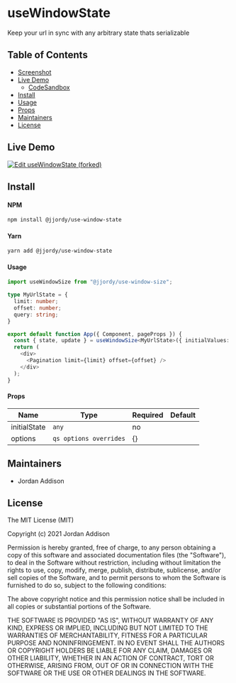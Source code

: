 # useWindowState

Keep your url in sync with any arbitrary state thats serializable

## Table of Contents

* [Screenshot](#Screenshot)
* [Live Demo](#live-demo)
  * [CodeSandbox](#codesandbox)
* [Install](#install)
* [Usage](#usage)
* [Props](#props)
* [Maintainers](#maintainers)
* [License](#license)

## Live Demo
[![Edit useWindowState (forked)](https://codesandbox.io/static/img/play-codesandbox.svg)](https://codesandbox.io/s/usewindowstate-7fkowk)


## Install

#### NPM

```bash
npm install @jjordy/use-window-state
```

#### Yarn

```bash
yarn add @jjordy/use-window-state
```

#### Usage

```typescript
import useWindowSize from "@jjordy/use-window-size";

type MyUrlState = {
  limit: number;
  offset: number;
  query: string;
}

export default function App({ Component, pageProps }) {
  const { state, update } = useWindowSize<MyUrlState>({ initialValues: { limit: 0, offset: 0, query: ''}})
  return (
    <div>
      <Pagination limit={limit} offset={offset} />
    </div>
  );
}
```

#### Props 


| Name  | Type  | Required  | Default |
|---|---|---|---| 
| initialState | `any`  |  no |
| options | `qs options overrides` | {} |

## Maintainers

* Jordan Addison

## License

The MIT License (MIT)

Copyright (c) 2021 Jordan Addison

Permission is hereby granted, free of charge, to any person obtaining a copy of this software and associated documentation files (the "Software"), to deal in the Software without restriction, including without limitation the rights to use, copy, modify, merge, publish, distribute, sublicense, and/or sell copies of the Software, and to permit persons to whom the Software is furnished to do so, subject to the following conditions:

The above copyright notice and this permission notice shall be included in all copies or substantial portions of the Software.

THE SOFTWARE IS PROVIDED "AS IS", WITHOUT WARRANTY OF ANY KIND, EXPRESS OR IMPLIED, INCLUDING BUT NOT LIMITED TO THE WARRANTIES OF MERCHANTABILITY, FITNESS FOR A PARTICULAR PURPOSE AND NONINFRINGEMENT. IN NO EVENT SHALL THE AUTHORS OR COPYRIGHT HOLDERS BE LIABLE FOR ANY CLAIM, DAMAGES OR OTHER LIABILITY, WHETHER IN AN ACTION OF CONTRACT, TORT OR OTHERWISE, ARISING FROM, OUT OF OR IN CONNECTION WITH THE SOFTWARE OR THE USE OR OTHER DEALINGS IN THE SOFTWARE.